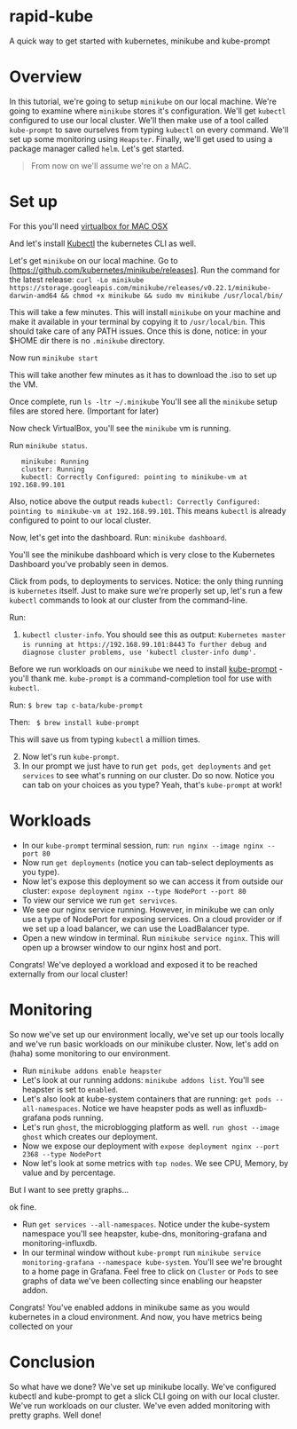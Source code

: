 # rapid-kube
A quick way to get started with kubernetes, minikube and kube-prompt

# Overview
In this tutorial, we're going to setup ```minikube``` on our local machine. We're going to examine where ```minikube``` stores it's configuration. We'll get `kubectl` configured to use our local cluster. We'll then make use of a tool called ```kube-prompt``` to save ourselves from typing ```kubectl``` on every command. We'll set up some monitoring using ```Heapster```. Finally, we'll get used to using a package manager called ```helm```. Let's get started. 
> From now on we'll assume we're on a MAC. 
# Set up
For this you'll need [virtualbox for MAC OSX](https://www.google.com/url?sa=t&rct=j&q=&esrc=s&source=web&cd=1&cad=rja&uact=8&ved=0ahUKEwi827GU-67WAhVUzWMKHdf2D-cQFggoMAA&url=https%3A%2F%2Fwww.virtualbox.org%2Fwiki%2FDownloads&usg=AFQjCNHg31Pp26-AJ-5fjqSw3azAsjfvpg)

And let's install [Kubectl](https://kubernetes.io/docs/tasks/tools/install-kubectl/#install-kubectl-binary-via-curl) the kubernetes CLI as well. 

Let's get ```minikube``` on our local machine. Go to [https://github.com/kubernetes/minikube/releases]. 
Run the command for the latest release:
 ```curl -Lo minikube https://storage.googleapis.com/minikube/releases/v0.22.1/minikube-darwin-amd64 && chmod +x minikube && sudo mv minikube /usr/local/bin/```

This will take a few minutes. This will install ```minikube``` on your machine and make it available in your terminal by copying it to ```/usr/local/bin```. This should take care of any PATH issues. 
Once this is done, notice: in your $HOME dir there is no ```.minikube``` directory. 

Now run ```minikube start```

This will take another few minutes as it has to download the .iso to set up the VM. 

Once complete, run ```ls -ltr ~/.minikube```
You'll see all the ```minikube``` setup files are stored here. (Important for later)

Now check VirtualBox, you'll see the ```minikube``` vm is running. 

Run ```minikube status```. 

```minikube status
   minikube: Running
   cluster: Running
   kubectl: Correctly Configured: pointing to minikube-vm at 192.168.99.101
```

Also, notice above the output reads `kubectl: Correctly Configured: pointing to minikube-vm at 192.168.99.101`. This means `kubectl` is already configured to point to our local cluster. 

Now, let's get into the dashboard. Run: ```minikube dashboard```. 

You'll see the minikube dashboard which is very close to the Kubernetes Dashboard you've probably seen in demos. 

Click from pods, to deployments to services. Notice: the only thing running is ```kubernetes``` itself. Just to make sure we're properly set up, let's run a few `kubectl` commands to look at our cluster from the command-line. 

Run:
1. `kubectl cluster-info`. You should see this as output: 
```Kubernetes master is running at https://192.168.99.101:8443```
```To further debug and diagnose cluster problems, use 'kubectl cluster-info dump'.```
   
Before we run workloads on our `minikube` we need to install [kube-prompt](https://github.com/c-bata/kube-prompt) - you'll thank me. `kube-prompt` is a command-completion tool for use with `kubectl`. 

Run: ```$ brew tap c-bata/kube-prompt```
   
   Then:
``` $ brew install kube-prompt```

This will save us from typing ```kubectl``` a million times. 

2. Now let's run `kube-prompt`. 
3. In our prompt we just have to run `get pods`, `get deployments` and `get services` to see what's running on our cluster. Do so now. 
Notice you can tab on your choices as you type? Yeah, that's `kube-prompt` at work!

# Workloads
* In our `kube-prompt` terminal session, run: `run nginx --image nginx --port 80`
* Now run `get deployments` (notice you can tab-select deployments as you type). 
* Now let's expose this deployment so we can access it from outside our cluster: `expose deployment nginx --type NodePort --port 80`
* To view our service we run `get servivces`. 
* We see our nginx service running. However, in minikube we can only use a type of NodePort for exposing services. On a cloud provider or if we set up a load balancer, we can use the LoadBalancer type. 
* Open a new window in terminal. Run `minikube service nginx`. This will open up a browser window to our nginx host and port. 

Congrats! We've deployed a workload and exposed it to be reached externally from our local cluster! 

# Monitoring
So now we've set up our environment locally, we've set up our tools locally and we've run basic workloads on our minikube cluster. Now, let's add on (haha) some monitoring to our environment. 
* Run `minikube addons enable heapster`
* Let's look at our running addons: `minikube addons list`. You'll see heapster is set to `enabled`. 
* Let's also look at kube-system containers that are running: `get pods --all-namespaces`. Notice we have heapster pods as well as influxdb-grafana pods running. 
* Let's run `ghost`, the microblogging platform as well. `run ghost --image ghost` which creates our deployment. 
* Now we expose our deployment with `expose deployment nginx --port 2368 --type NodePort`
* Now let's look at some metrics with `top nodes`. We see CPU, Memory, by value and by percentage. 

But I want to see pretty graphs...

ok fine. 
* Run `get services --all-namespaces`. Notice under the kube-system namespace you'll see heapster, kube-dns, monitoring-grafana and monitoring-influxdb. 
* In our terminal window without `kube-prompt` run `minikube service monitoring-grafana --namespace kube-system`. You'll see we're brought to a home page in Grafana. Feel free to click on `Cluster` or `Pods` to see graphs of data we've been collecting since enabling our heapster addon. 

Congrats! You've enabled addons in minikube same as you would kubernetes in a cloud environment. And now, you have metrics being collected on your 
 
 
# Conclusion
So what have we done? We've set up minikube locally. We've configured kubectl and kube-prompt to get a slick CLI going on with our local cluster. We've run workloads on our cluster. We've even added monitoring with pretty graphs. Well done!